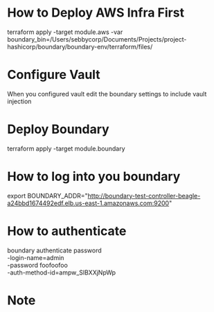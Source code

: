 
# How to Deploy AWS Infra First
terraform apply -target module.aws -var boundary_bin=/Users/sebbycorp/Documents/Projects/project-hashicorp/boundary/boundary-env/terraform/files/

# Configure Vault
When you configured vault edit the boundary settings to include vault injection

# Deploy Boundary
terraform apply -target module.boundary 


# How to log into you boundary
export BOUNDARY_ADDR="http://boundary-test-controller-beagle-a24bbd1674492edf.elb.us-east-1.amazonaws.com:9200"

# How to authenticate
boundary authenticate password \
         -login-name=admin \
         -password foofoofoo \
         -auth-method-id=ampw_SlBXXjNpWp


# Note